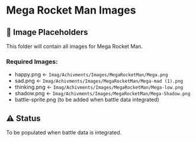 # Mega Rocket Man Images

## 📸 Image Placeholders

This folder will contain all images for Mega Rocket Man.

### Required Images:
- happy.png ← `Imag/Achivments/Images/MegaRocketMan/Mega.png`
- sad.png ← `Imag/Achivments/Images/MegaRocketMan/Mega-mad (1).png`
- thinking.png ← `Imag/Achivments/Images/MegaRocketMan/Mega-low.png`
- shadow.png ← `Imag/Achivments/Images/MegaRocketMan/Mega-Shadow.png`
- battle-sprite.png (to be added when battle data integrated)

## ⚠️ Status
To be populated when battle data is integrated.
